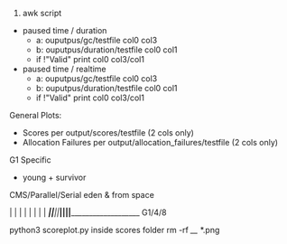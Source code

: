 1. awk script 
  - paused time / duration
    - a: ouputpus/gc/testfile col0 col3
    - b: ouputpus/duration/testfile col0 col1
    - if !"Valid" print col0 col3/col1
  - paused time / realtime
    - a: ouputpus/gc/testfile col0 col3
    - b: ouputpus/duration/testfile col0 col1
    - if !"Valid" print col0 col3/col1


General Plots:

  - Scores per output/scores/testfile (2 cols only)
  - Allocation Failures per output/allocation_failures/testfile (2 cols only)

G1 Specific
  -  young + survivor


CMS/Parallel/Serial
  eden & from space 



  |
  |
  |
  |
  |
  |
  |
  | _____||______||_____||____||___________________________
      G1/4/8    


python3 scoreplot.py inside scores folder
rm -rf *__* *.png